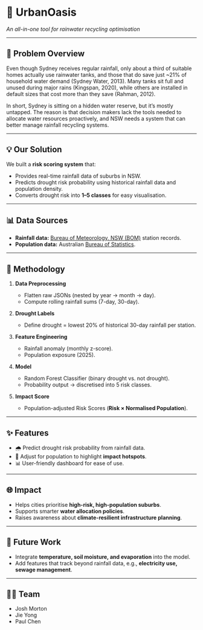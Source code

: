 # 🌱 UrbanOasis  
*An all-in-one tool for rainwater recycling optimisation*  

---

## 🚩 Problem Overview  

Even though Sydney receives regular rainfall, only about a third of suitable homes actually use rainwater tanks, and those that do save just ~21% of household water demand (Sydney Water, 2013). Many tanks sit full and unused during major rains (Kingspan, 2020), while others are installed in default sizes that cost more than they save (Rahman, 2012).  

In short, Sydney is sitting on a hidden water reserve, but it’s mostly untapped. The reason is that decision makers lack the tools needed to allocate water resources proactively, and NSW needs a system that can better manage rainfall recycling systems.  

---

## 💡 Our Solution  

We built a **risk scoring system** that:  
- Provides real-time rainfall data of suburbs in NSW.  
- Predicts drought risk probability using historical rainfall data and population density.  
- Converts drought risk into **1–5 classes** for easy visualisation.  

---

## 📊 Data Sources  

- **Rainfall data:** [Bureau of Meteorology, NSW (BOM)](http://www.bom.gov.au/) station records.  
- **Population data:** Australian [Bureau of Statistics](https://www.abs.gov.au/statistics/people/).  

---

## 🔬 Methodology  

1. **Data Preprocessing**  
   - Flatten raw JSONs (nested by year -> month -> day).  
   - Compute rolling rainfall sums (7-day, 30-day).  

2. **Drought Labels**  
   - Define drought = lowest 20% of historical 30-day rainfall per station.  

3. **Feature Engineering**  
   - Rainfall anomaly (monthly z-score).  
   - Population exposure (2025).  

4. **Model**  
   - Random Forest Classifier (binary drought vs. not drought).  
   - Probability output → discretised into 5 risk classes.  

5. **Impact Score**  
   - Population-adjusted Risk Scores (**Risk × Normalised Population**).  

---

## ✨ Features  

- 🌧 Predict drought risk probability from rainfall data.  
- 👥 Adjust for population to highlight **impact hotspots**.  
- 📊 User-friendly dashboard for ease of use.  

---

## 🌐 Impact  

- Helps cities prioritise **high-risk, high-population suburbs**.  
- Supports smarter **water allocation policies**.  
- Raises awareness about **climate-resilient infrastructure planning**.  

---

## 🚀 Future Work  

- Integrate **temperature, soil moisture, and evaporation** into the model.  
- Add features that track beyond rainfall data, e.g., **electricity use, sewage management**.  

---

## 👩‍💻 Team  

- Josh Morton  
- Jie Yong  
- Paul Chen  
